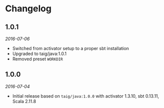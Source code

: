 # Changelog

## 1.0.1

_2016-07-06_

 * Switched from activator setup to a proper sbt installation
 * Upgraded to taig/java:1.0.1
 * Removed preset `WORKDIR`

## 1.0.0

_2016-07-04_

 * Initial release based on `taig/java:1.0.0` with activator 1.3.10, sbt 0.13.11, Scala 2.11.8